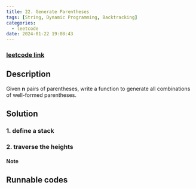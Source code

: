 ```yaml
---
title: 22. Generate Parentheses
tags: [String, Dynamic Programming, Backtracking]
categories:
  - leetcode
date: 2024-01-22 19:08:43
---
```

### [leetcode link](https://leetcode.com/problems/generate-parentheses/description/)

## Description

Given **n** pairs of parentheses, write a function to generate all combinations of well-formed parentheses.

## Solution

### 1. define a stack

### 2. traverse the heights

#### Note

## Runnable codes

```python

```
